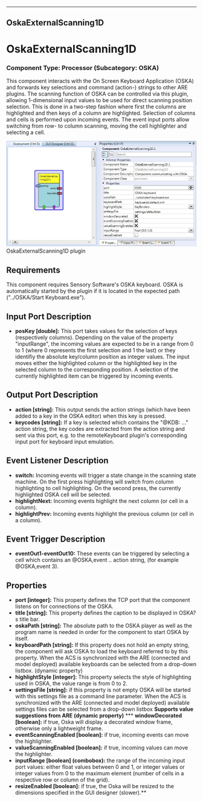   
---
OskaExternalScanning1D
---

# OskaExternalScanning1D

### Component Type: Processor (Subcategory: OSKA)

This component interacts with the On Screen Keyboard Application (OSKA) and forwards key selections and command (action-) strings to other ARE plugins. The scanning function of OSKA can be controlled via this plugin, allowing 1-dimensional input values to be used for direct scanning position selection. This is done in a two-step fashion where first the columns are highlighted and then keys of a column are highlighted. Selection of columns and cells is performed upon incoming events. The event input ports allow switching from row- to column scanning, moving the cell highlighter and selecting a cell.

![Screenshot: OskaExternalScanning1D plugin](img/OskaExternalScanning1D.jpg "Screenshot: OskaExternalScanning1D plugin")  
OskaExternalScanning1D plugin

## Requirements

This component requires Sensory Software's OSKA keyboard. OSKA is automatically started by the plugin if it is located in the expected path ("../OSKA/Start Keyboard.exe").

## Input Port Description

*   **posKey \[double\]:** This port takes values for the selection of keys (respectively columns). Depending on the value of the property "inputRange", the incoming values are expected to be in a range from 0 to 1 (where 0 represents the first selection and 1 the last) or they identifiy the absolute key/column position as integer values. The input moves either the highlighted column or the highlighted key in the selected column to the corresponding position. A selection of the currently highlighted item can be triggered by incoming events.

## Output Port Description

*   **action \[string\]:** This output sends the action strings (which have been added to a key in the OSKA editor) when this key is pressed.
*   **keycodes \[string\]:** If a key is selected which contains the "@KDB: ..." action string, the key codes are extracted from the action string and sent via this port, e.g. to the remoteKeyboard plugin's corresponding input port for keyboard input emulation.

## Event Listener Description

*   **switch:** Incoming events will trigger a state change in the scanning state machine. On the first press highlighting will switch from column highlighting to cell highlighting. On the second press, the currently highlighted OSKA cell will be selected.
*   **highlightNext:** Incoming events highlight the next column (or cell in a column).
*   **highlightPrev:** Incoming events highlight the previous column (or cell in a column).

## Event Trigger Description

*   **eventOut1-eventOut10:** These events can be triggered by selecting a cell which contains an @OSKA,event .. action string, (for example @OSKA,event 3).

## Properties

*   **port \[integer\]:** This property defines the TCP port that the component listens on for connections of the OSKA.
*   **title \[string\]:** This property defines the caption to be displayed in OSKA?s title bar.
*   **oskaPath \[string\]:** The absolute path to the OSKA player as well as the program name is needed in order for the component to start OSKA by itself.
*   **keyboardPath \[string\]:** If this property does not hold an empty string, the component will ask OSKA to load the keyboard referred to by this property. When the ACS is synchronized with the ARE (connected and model deployed) available keyboards can be selected from a drop-down listbox. (dynamic property)
*   **highlightStyle \[integer\]:** This property selects the style of highlighting used in OSKA, the value range is from 0 to 2.
*   **settingsFile \[string\]:** if this property is not empty OSKA will be started with this settings file as a command line parameter. When the ACS is synchronized with the ARE (connected and model deployed) available settings files can be selected from a drop-down listbox **Supports value suggestions from ARE (dynamic property)**
***   **windowDecorated \[boolean\]:** if true, Oska will display a decorated window frame, otherwise only a lightweight frame.
*   **eventScanningEnabled \[boolean\]:** if true, incoming events can move the highlighter.
*   **valueScanningEnabled \[boolean\]:** if true, incoming values can move the highlighter.
*   **inputRange \[boolean\] (combobox):** the range of the incoming input port values: either float values between 0 and 1, or integer values or integer values from 0 to the maximum element (number of cells in a respective row or column of the grid).
*   **resizeEnabled \[boolean\]:** if true, the Oska will be resized to the dimensions specified in the GUI designer (slower).**